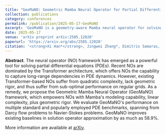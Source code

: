 ```yaml
---
title: "GeoMaNO: Geometric Mamba Neural Operator for Partial Differential Equations"
collection: publications
category: conferences
permalink: /publication/2025-05-17-GeoMaNO
excerpt: 'GeoMaNO is a geometry-aware Mamba neural operator for solving partial differential equations (PDEs). <strong>Xi Han</strong> and Jingwei Zhang contributed equally to this paper.'
date: 2025-05-17
venue: 'arXiv preprint arXiv:2505.12020'
paperurl: 'https://arxiv.org/abs/2505.12020'
citation: '<strong>Xi Han*</strong>, Jingwei Zhang*, Dimitris Samaras, Fei Hou, Hong Qin, &quot;GeoMaNO: Geometric Mamba Neural Operator for Partial Differential Equations&quot;, <i>arXiv preprint arXiv:2505.12020</i>, 2025.'
---
```


**Abstract**. The neural operator (NO) framework has emerged as a powerful tool for solving partial differential equations (PDEs). Recent NOs are dominated by the Transformer architecture, which offers NOs the capability to capture long-range dependencies in PDE dynamics. However, existing Transformer-based NOs suffer from quadratic complexity, lack geometric rigor, and thus suffer from sub-optimal performance on regular grids. As a remedy, we propose the Geometric Mamba Neural Operator (GeoMaNO) framework, which empowers NOs with Mamba's modeling capability, linear complexity, plus geometric rigor. We evaluate GeoMaNO's performance on multiple standard and popularly employed PDE benchmarks, spanning from Darcy flow problems to Navier-Stokes problems. GeoMaNO improves existing baselines in solution operator approximation by as much as 58.9%.

More information are available at [arXiv](https://arxiv.org/abs/2505.12020). 
